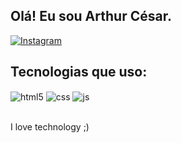 ## Olá! Eu sou Arthur César.

[![Instagram](https://img.shields.io/badge/Instagram-E4405F?style=for-the-badge&logo=instagram&logoColor=white)](https://www.instagram.com/dev.cesinha/)


## Tecnologias que uso:

<div style="display: inline_block">
  <img align="center" alt="html5" src="https://img.shields.io/badge/HTML5-E34F26?style=for-the-badge&logo=html5&logoColor=white" />
  <img align="center" alt="css" src="https://img.shields.io/badge/CSS3-1572B6?style=for-the-badge&logo=css3&logoColor=white" />
  <img align="center" alt="js" src="https://img.shields.io/badge/JavaScript-F7DF1E?style=for-the-badge&logo=javascript&logoColor=black" />
</div><br/>

I love technology ;)
